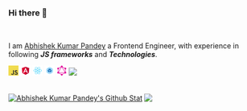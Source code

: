 ### Hi there 👋

<br />

I am [Abhishek Kumar Pandey](https://abhishek-pandey.me) a Frontend Engineer, with experience in following ***JS frameworks*** and ***Technologies***.

<code><img height="20" src="https://raw.githubusercontent.com/github/explore/80688e429a7d4ef2fca1e82350fe8e3517d3494d/topics/javascript/javascript.png"></code>
<code>[<img height="20" src="https://raw.githubusercontent.com/github/explore/5c058a388828bb5fde0bcafd4bc867b5bb3f26f3/topics/angular/angular.png">](https://angular.io)</code>
<code>[<img height="20" src="https://raw.githubusercontent.com/github/explore/80688e429a7d4ef2fca1e82350fe8e3517d3494d/topics/react/react.png">](https://reactjs.org/)</code>
<code>[<img height="20" src="https://raw.githubusercontent.com/github/explore/5c058a388828bb5fde0bcafd4bc867b5bb3f26f3/topics/webpack/webpack.png">](https://webpack.js.org/)</code>
<code>[<img height="20" src="https://raw.githubusercontent.com/github/explore/5c058a388828bb5fde0bcafd4bc867b5bb3f26f3/topics/graphql/graphql.png">](https://graphql.org/)</code>
<code>[<img height="20" src="https://upload.wikimedia.org/wikipedia/commons/thumb/1/1b/Svelte_Logo.svg/199px-Svelte_Logo.svg.png">](https://svelte.dev/)</code>

<br />
<a href="https://github.com/abhishekpandeykr/abhishekpandeykr"><img align="center" src="https://github-readme-stats.vercel.app/api?username=abhishekpandeykr&show_icons=true&include_all_commits=true&theme=cobalt&hide_border=true" alt="Abhishek Kumar Pandey's Github Stat" /></a> <a href="https://github.com/abhishekpandeykr/abhishekpandeykr"><img align="center" src="https://github-readme-stats.vercel.app/api/top-langs/?username=abhishekpandeykr&layout=compact&theme=cobalt&hide_border=true" /></a>




<!--
**abhishekpandeykr/abhishekpandeykr** is a ✨ _special_ ✨ repository because its `README.md` (this file) appears on your GitHub profile.

Here are some ideas to get you started:

- 🔭 I’m currently working on ...
- 🌱 I’m currently learning ...
- 👯 I’m looking to collaborate on ...
- 🤔 I’m looking for help with ...
- 💬 Ask me about ...
- 📫 How to reach me: ...
- 😄 Pronouns: ...
- ⚡ Fun fact: ...
-->
